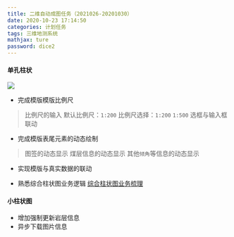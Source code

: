 ```yaml
---
title: 二维自动成图任务（2021026-20201030）
date: 2020-10-23 17:14:50
categories: 计划任务
tags: 三维地测系统
mathjax: ture
password: dice2
---
```


#### 单孔柱状

![](16034442073256.jpg)

* 完成模版模版比例尺
> 比例尺的输入
> 默认比例尺：`1:200`
> 比例尺选择：`1:200` `1:500`
> 选框与输入框联动

* 完成模版表尾元素的动态绘制
> 图签的动态显示
> 煤层信息的动态显示
> 其他`倾角`等信息的动态显示

* 实现模版与真实数据的联动

* 熟悉综合柱状图业务逻辑
[综合柱状图业务梳理](https://rhtect.github.io/2020/06/29/Comprehensive-histogram/)

 
#### 小柱状图

* 增加强制更新岩层信息
* 异步下载图片信息
